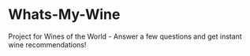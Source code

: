 Whats-My-Wine
=============

Project for Wines of the World - Answer a few questions and get instant wine recommendations!